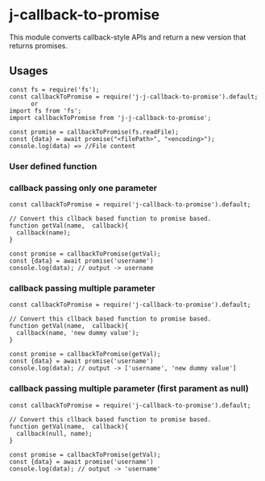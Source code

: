 # j-callback-to-promise

This module converts callback-style APIs and return a new version that returns promises.

## Usages

```
const fs = require('fs');
const callbackToPromise = require('j-j-callback-to-promise').default;
      or
import fs from 'fs';
import callbackToPromise from 'j-j-callback-to-promise';

const promise = callbackToPromise(fs.readFile);
const {data} = await promise("<filePath>", "<encoding>");
console.log(data) => //File content
```

### User defined function

### callback passing only one parameter

```
const callbackToPromise = require('j-callback-to-promise').default;

// Convert this cllback based function to promise based.
function getVal(name,  callback){
  callback(name);
}

const promise = callbackToPromise(getVal);
const {data} = await promise('username')
console.log(data); // output -> username

```

### callback passing multiple parameter

```
const callbackToPromise = require('j-callback-to-promise').default;

// Convert this cllback based function to promise based.
function getVal(name,  callback){
  callback(name, 'new dummy value');
}

const promise = callbackToPromise(getVal);
const {data} = await promise('username')
console.log(data); // output -> ['username', 'new dummy value']

```

### callback passing multiple parameter (first parament as null)

```
const callbackToPromise = require('j-callback-to-promise').default;

// Convert this cllback based function to promise based.
function getVal(name,  callback){
  callback(null, name);
}

const promise = callbackToPromise(getVal);
const {data} = await promise('username')
console.log(data); // output -> 'username'

```

